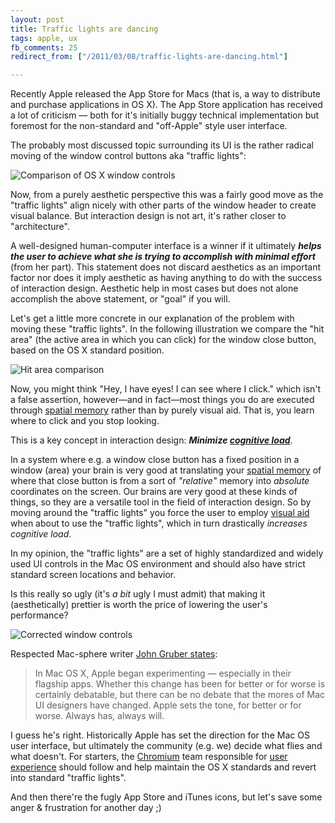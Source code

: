 ```yaml
---
layout: post
title: Traffic lights are dancing
tags: apple, ux
fb_comments: 25
redirect_from: ["/2011/03/08/traffic-lights-are-dancing.html"]

---
```


Recently Apple released the App Store for Macs (that is, a way to distribute and purchase applications in OS X). The App Store application has received a lot of criticism — both for it's initially buggy technical implementation but foremost for the non-standard and "off-Apple" style user interface.

The probably most discussed topic surrounding its UI is the rather radical moving of the window control buttons aka "traffic lights":

![Comparison of OS X window controls](//farm6.static.flickr.com/5255/5509185504_7edc4531c8_o.png)

Now, from a purely aesthetic perspective this was a fairly good move as the "traffic lights" align nicely with other parts of the window header to create visual balance. But interaction design is not art, it's rather closer to "architecture".

A well-designed human-computer interface is a winner if it ultimately ***helps the user to achieve what she is trying to accomplish with minimal effort*** (from her part). This statement does not discard aesthetics as an important factor nor does it imply aesthetic as having anything to do with the success of interaction design. Aesthetic help in most cases but does not alone accomplish the above statement, or "goal" if you will.

Let's get a little more concrete in our explanation of the problem with moving these "traffic lights". In the following illustration we compare the "hit area" (the active area in which you can click) for the window close button, based on the OS X standard position.

![Hit area comparison](//farm6.static.flickr.com/5099/5509224988_2313b8e601_o.png)

Now, you might think "Hey, I have eyes! I can see where I click." which isn't a false assertion, however—and in fact—most things you do are executed through [spatial memory](http://en.wikipedia.org/wiki/Spatial_memory) rather than by purely visual aid. That is, you learn where to click and you stop looking.

This is a key concept in interaction design: ***Minimize [cognitive load](http://en.wikipedia.org/wiki/Cognitive_load)***.

In a system where e.g. a window close button has a fixed position in a window (area) your brain is very good at translating your [spatial memory](http://en.wikipedia.org/wiki/Spatial_memory) of where that close button is from a sort of *"relative"* memory into *absolute* coordinates on the screen. Our brains are very good at these kinds of things, so they are a versatile tool in the field of interaction design. So by moving around the "traffic lights" you force the user to employ [visual aid](http://en.wikipedia.org/wiki/Sense#Sight) when about to use the "traffic lights", which in turn drastically *increases cognitive load*.

In my opinion, the "traffic lights" are a set of highly standardized and widely used UI controls in the Mac OS environment and should also have strict standard screen locations and behavior.

Is this really so ugly (it's *a bit* ugly I must admit) that making it (aesthetically) prettier is worth the price of lowering the user's performance?

![Corrected window controls](//farm6.static.flickr.com/5220/5509315984_cefb27c6dd_o.png)

Respected Mac-sphere writer [John Gruber states](http://daringfireball.net/2011/01/uniformity_vs_individuality_in_mac_ui_design):

> In Mac OS X, Apple began experimenting — especially in their flagship apps. Whether this change has been for better or for worse is certainly debatable, but there can be no debate that the mores of Mac UI designers have changed. Apple sets the tone, for better or for worse. Always has, always will.

I guess he's right. Historically Apple has set the direction for the Mac OS user interface, but ultimately the community (e.g. we) decide what flies and what doesn't. For starters, the [Chromium](http://chromium.org/) team responsible for [user experience](http://www.chromium.org/user-experience) should follow and help maintain the OS X standards and revert into standard "traffic lights".

And then there're the fugly App Store and iTunes icons, but let's save some anger & frustration for another day ;)

